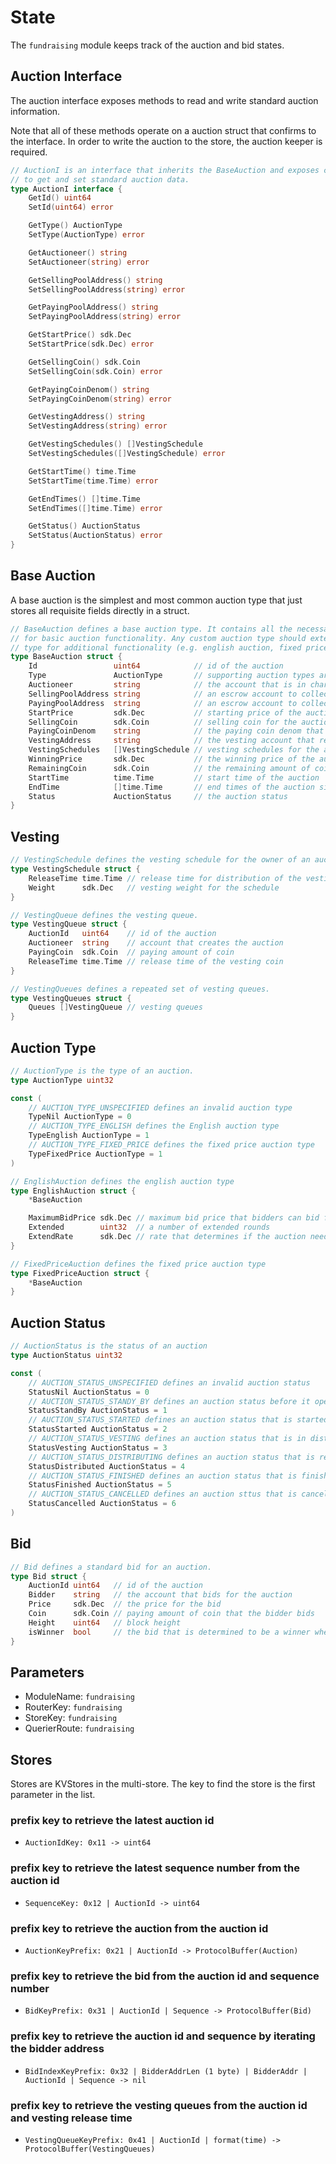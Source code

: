 <!-- order: 2 -->

# State

The `fundraising` module keeps track of the auction and bid states.

## Auction Interface

The auction interface exposes methods to read and write standard auction information.

Note that all of these methods operate on a auction struct that confirms to the interface. In order to write the auction to the store, the auction keeper is required.

```go
// AuctionI is an interface that inherits the BaseAuction and exposes common functions 
// to get and set standard auction data.
type AuctionI interface {
	GetId() uint64
	SetId(uint64) error

	GetType() AuctionType
	SetType(AuctionType) error

	GetAuctioneer() string
	SetAuctioneer(string) error

	GetSellingPoolAddress() string
	SetSellingPoolAddress(string) error

	GetPayingPoolAddress() string
	SetPayingPoolAddress(string) error

	GetStartPrice() sdk.Dec
	SetStartPrice(sdk.Dec) error

	GetSellingCoin() sdk.Coin
	SetSellingCoin(sdk.Coin) error

	GetPayingCoinDenom() string
	SetPayingCoinDenom(string) error

	GetVestingAddress() string
	SetVestingAddress(string) error

	GetVestingSchedules() []VestingSchedule
	SetVestingSchedules([]VestingSchedule) error

	GetStartTime() time.Time
	SetStartTime(time.Time) error

	GetEndTimes() []time.Time
	SetEndTimes([]time.Time) error

	GetStatus() AuctionStatus
	SetStatus(AuctionStatus) error
}
```

## Base Auction

A base auction is the simplest and most common auction type that just stores all requisite fields directly in a struct.

```go
// BaseAuction defines a base auction type. It contains all the necessary fields
// for basic auction functionality. Any custom auction type should extend this
// type for additional functionality (e.g. english auction, fixed price auction).
type BaseAuction struct {
	Id                 uint64            // id of the auction
	Type               AuctionType       // supporting auction types are english and fixed price
	Auctioneer         string            // the account that is in charge of the action
	SellingPoolAddress string            // an escrow account to collect selling tokens for the auction
	PayingPoolAddress  string            // an escrow account to collect paying tokens for the auction
	StartPrice         sdk.Dec           // starting price of the auction
	SellingCoin        sdk.Coin          // selling coin for the auction
	PayingCoinDenom    string            // the paying coin denom that bidders use to bid for
	VestingAddress     string            // the vesting account that releases the paying amount of coins based on the schedules
	VestingSchedules   []VestingSchedule // vesting schedules for the auction
	WinningPrice       sdk.Dec           // the winning price of the auction
	RemainingCoin      sdk.Coin          // the remaining amount of coin to sell
	StartTime          time.Time         // start time of the auction
	EndTime            []time.Time       // end times of the auction since extended round(s) can occur
	Status             AuctionStatus     // the auction status
}
```

## Vesting

```go
// VestingSchedule defines the vesting schedule for the owner of an auction.
type VestingSchedule struct {
	ReleaseTime time.Time // release time for distribution of the vesting coin
	Weight      sdk.Dec   // vesting weight for the schedule
}

// VestingQueue defines the vesting queue.
type VestingQueue struct {
	AuctionId   uint64    // id of the auction
	Auctioneer  string    // account that creates the auction
	PayingCoin  sdk.Coin  // paying amount of coin 
	ReleaseTime time.Time // release time of the vesting coin
}

// VestingQueues defines a repeated set of vesting queues.
type VestingQueues struct {
	Queues []VestingQueue // vesting queues
}
```


## Auction Type

```go
// AuctionType is the type of an auction.
type AuctionType uint32

const (
	// AUCTION_TYPE_UNSPECIFIED defines an invalid auction type
	TypeNil AuctionType = 0
	// AUCTION_TYPE_ENGLISH defines the English auction type
	TypeEnglish AuctionType = 1
	// AUCTION_TYPE_FIXED_PRICE defines the fixed price auction type
	TypeFixedPrice AuctionType = 1
)

// EnglishAuction defines the english auction type 
type EnglishAuction struct {
	*BaseAuction

	MaximumBidPrice sdk.Dec // maximum bid price that bidders can bid for the auction
	Extended        uint32  // a number of extended rounds
	ExtendRate      sdk.Dec // rate that determines if the auction needs an another round
}

// FixedPriceAuction defines the fixed price auction type
type FixedPriceAuction struct {
	*BaseAuction
}
```

## Auction Status

```go
// AuctionStatus is the status of an auction
type AuctionStatus uint32

const (
	// AUCTION_STATUS_UNSPECIFIED defines an invalid auction status
	StatusNil AuctionStatus = 0
	// AUCTION_STATUS_STANDY_BY defines an auction status before it opens
	StatusStandBy AuctionStatus = 1
	// AUCTION_STATUS_STARTED defines an auction status that is started
	StatusStarted AuctionStatus = 2
	// AUCTION_STATUS_VESTING defines an auction status that is in distribution based on the vesting schedules
	StatusVesting AuctionStatus = 3
	// AUCTION_STATUS_DISTRIBUTING defines an auction status that is ready to distribute
	StatusDistributed AuctionStatus = 4
	// AUCTION_STATUS_FINISHED defines an auction status that is finished 
	StatusFinished AuctionStatus = 5
	// AUCTION_STATUS_CANCELLED defines an auction sttus that is cancelled
	StatusCancelled AuctionStatus = 6
)
```

## Bid

```go
// Bid defines a standard bid for an auction.
type Bid struct {
	AuctionId uint64   // id of the auction
	Bidder    string   // the account that bids for the auction
	Price     sdk.Dec  // the price for the bid
	Coin      sdk.Coin // paying amount of coin that the bidder bids
	Height    uint64   // block height
	isWinner  bool     // the bid that is determined to be a winner when an auction ends; default value is false
}
```

## Parameters

- ModuleName: `fundraising`
- RouterKey: `fundraising`
- StoreKey: `fundraising`
- QuerierRoute: `fundraising`

## Stores

Stores are KVStores in the multi-store. The key to find the store is the first parameter in the list.

### prefix key to retrieve the latest auction id

- `AuctionIdKey: 0x11 -> uint64`

### prefix key to retrieve the latest sequence number from the auction id

- `SequenceKey: 0x12 | AuctionId -> uint64`

### prefix key to retrieve the auction from the auction id

- `AuctionKeyPrefix: 0x21 | AuctionId -> ProtocolBuffer(Auction)`

### prefix key to retrieve the bid from the auction id and sequence number

- `BidKeyPrefix: 0x31 | AuctionId | Sequence -> ProtocolBuffer(Bid)`

### prefix key to retrieve the auction id and sequence by iterating the bidder address

- `BidIndexKeyPrefix: 0x32 | BidderAddrLen (1 byte) | BidderAddr | AuctionId | Sequence -> nil`

### prefix key to retrieve the vesting queues from the auction id and vesting release time

- `VestingQueueKeyPrefix: 0x41 | AuctionId | format(time) -> ProtocolBuffer(VestingQueues)`